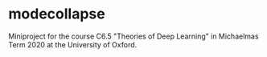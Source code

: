 # modecollapse
Miniproject for the course C6.5 "Theories of Deep Learning" in Michaelmas Term 2020 at the University of Oxford.
